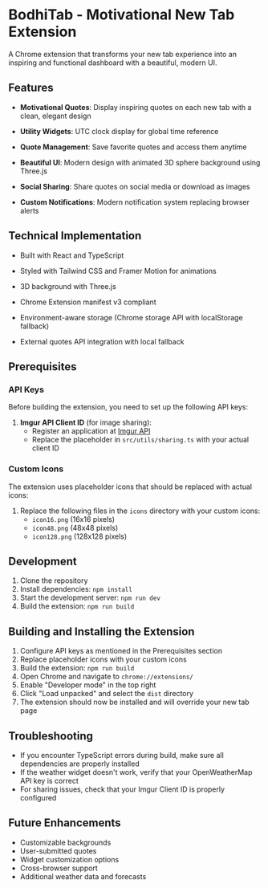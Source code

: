 # BodhiTab - Motivational New Tab Extension

A Chrome extension that transforms your new tab experience into an inspiring and functional dashboard with a beautiful, modern UI.

## Features

- **Motivational Quotes**: Display inspiring quotes on each new tab with a clean, elegant design
- **Utility Widgets**: UTC clock display for global time reference
- **Quote Management**: Save favorite quotes and access them anytime

- **Beautiful UI**: Modern design with animated 3D sphere background using Three.js
- **Social Sharing**: Share quotes on social media or download as images
- **Custom Notifications**: Modern notification system replacing browser alerts

## Technical Implementation

- Built with React and TypeScript
- Styled with Tailwind CSS and Framer Motion for animations
- 3D background with Three.js
- Chrome Extension manifest v3 compliant
- Environment-aware storage (Chrome storage API with localStorage fallback)

- External quotes API integration with local fallback

## Prerequisites

### API Keys

Before building the extension, you need to set up the following API keys:

1. **Imgur API Client ID** (for image sharing):
   - Register an application at [Imgur API](https://api.imgur.com/oauth2/addclient)
   - Replace the placeholder in `src/utils/sharing.ts` with your actual client ID

### Custom Icons

The extension uses placeholder icons that should be replaced with actual icons:

1. Replace the following files in the `icons` directory with your custom icons:
   - `icon16.png` (16x16 pixels)
   - `icon48.png` (48x48 pixels)
   - `icon128.png` (128x128 pixels)

## Development

1. Clone the repository
2. Install dependencies: `npm install`
3. Start the development server: `npm run dev`
4. Build the extension: `npm run build`

## Building and Installing the Extension

1. Configure API keys as mentioned in the Prerequisites section
2. Replace placeholder icons with your custom icons
3. Build the extension: `npm run build`
4. Open Chrome and navigate to `chrome://extensions/`
5. Enable "Developer mode" in the top right
6. Click "Load unpacked" and select the `dist` directory
7. The extension should now be installed and will override your new tab page

## Troubleshooting

- If you encounter TypeScript errors during build, make sure all dependencies are properly installed
- If the weather widget doesn't work, verify that your OpenWeatherMap API key is correct
- For sharing issues, check that your Imgur Client ID is properly configured

## Future Enhancements

- Customizable backgrounds
- User-submitted quotes
- Widget customization options
- Cross-browser support
- Additional weather data and forecasts